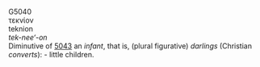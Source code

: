 <body>
  <p>G5040<br>  τεκνίον  <br> teknion  <br><i>tek-nee‘-on </i><br>Diminutive of <a href="g5043.htm">5043</a>  an <i>infant</i>, that is, (plural figurative) <i>darlings</i> (Christian <i>converts</i>): - little children.<br></p>
 </body>